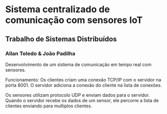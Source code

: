 # Sistema centralizado de comunicação com sensores IoT

## Trabalho de Sistemas Distribuídos 
### Allan Toledo & João Padilha

Desenvolvimento de um sistema de comunicação em tempo real com sensores.

Funcionamento:
Os clientes criam uma conexão TCP/IP com o servidor na porta 8001.
O servidor adiciona a conexão do cliente na lista de conexões.

Os sensores utilizam protocolo UDP e enviam dados para o servidor.
Quando o servidor recebe os dados de um sensor, ele percorre a lista de clientes enviando para multiplos clientes.
